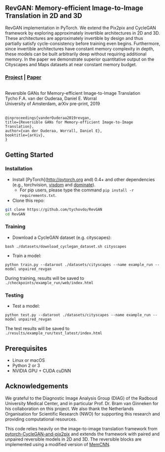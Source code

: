 ## RevGAN: Memory-efficient Image-to-Image Translation in 2D and 3D

RevGAN implementation in PyTorch. We extend the Pix2pix and CycleGAN framework by exploring approximately invertible architectures in 2D and 3D. These architectures are approximately invertible by design and thus partially satisfy cycle-consistency before training even begins. Furthermore, since invertible architectures have constant memory complexity in depth, these models can be built arbitrarily deep without requiring additional memory. In the paper we demonstrate superior quantitative output on the Cityscapes and Maps datasets at near constant memory budget.

### [Project](https://github.com/tychovdo/RevGAN) | [Paper](https://arxiv.org/abs/1902.02729) <br>
<br>
Reversible GANs for Memory-efficient Image-to-Image Translation <br>
Tycho F.A. van der Ouderaa, Daniel E. Worral <br>
University of Amsterdam, arXiv pre-print, 2019 <br>
<br>

```
@inproceedings{vanderOuderaa2019revgan,
title={Reversible GANs for Memory-efficient Image-to-Image Translation},
author={van der Ouderaa, Worrall, Daniel E},
booktitle={arXiv},
}
```

## Getting Started
### Installation
- Install [PyTorch](http://pytorch.org and) 0.4+ and other dependencies (e.g., torchvision, [visdom](https://github.com/facebookresearch/visdom) and [dominate](https://github.com/Knio/dominate)).
  - For pip users, please type the command `pip install -r requirements.txt`.
- Clone this repo:
```bash
git clone https://github.com/tychovdo/RevGAN
cd RevGAN
```

### Training

- Download a CycleGAN dataset (e.g. cityscapes):
```
bash ./datasets/download_cyclegan_dataset.sh cityscapes
```
- Train a model:
```
python train.py --dataroot ./datasets/cityscapes --name example_run --model unpaired_revgan
```

During training, results will be saved to `./checkpoints/example_run/web/index.html`

### Testing

- Test a model:
```
python test.py --dataroot ./datasets/cityscapes --name example_run --model unpaired_revgan
```

The test results will be saved to `./results/example_run/test_latest/index.html`


## Prerequisites
- Linux or macOS
- Python 2 or 3
- NVIDIA GPU + CUDA cuDNN


## Acknowledgements

We grateful to the Diagnostic Image Analysis Group (DIAG) of the Radboud University Medical Center, and in particular Prof. Dr. Bram van Ginneken for his collaboration on this project. We also thank the Netherlands Organisation for Scientific Research (NWO) for supporting this research and providing computational resources.

This  code relies heavily on the  image-to-image  translation  framework from [pytorch-CycleGAN-and-pix2pix](https://github.com/junyanz/pytorch-CycleGAN-and-pix2pix) and extends the framework with paired and unpaired reversible models in 2D and 3D. The reversible blocks are implemented using a modified version of [MemCNN](https://github.com/silvandeleemput/memcnn).
